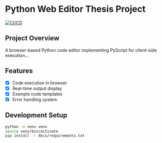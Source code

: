 # Python Web Editor Thesis Project

[![CI/CD](https://github.com/definetelynotarobot/python-web-editor-tez/actions/workflows/ci-cd.yml/badge.svg)](https://github.com/your-username/python-web-editor-thesis/actions)

## Project Overview

A browser-based Python code editor implementing PyScript for client-side execution...

## Features

- [x] Code execution in browser
- [x] Real-time output display
- [x] Example code templates
- [x] Error handling system

## Development Setup

```bash
python -m venv venv
source venv/bin/activate
pip install -r docs/requirements.txt
```
